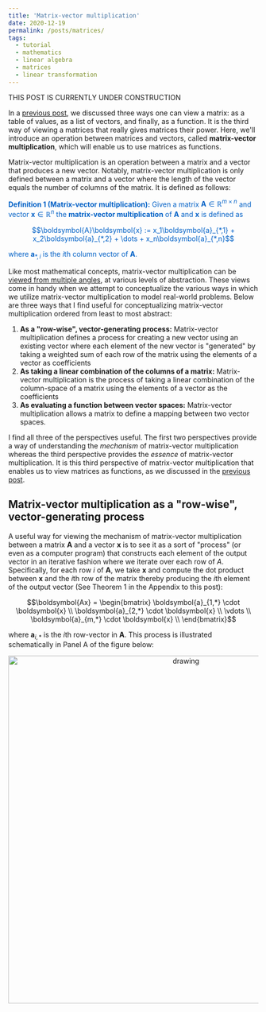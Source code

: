 ```yaml
---
title: 'Matrix-vector multiplication'
date: 2020-12-19
permalink: /posts/matrices/
tags:
  - tutorial
  - mathematics
  - linear algebra
  - matrices
  - linear transformation
---
```


THIS POST IS CURRENTLY UNDER CONSTRUCTION

In a [previous post](https://mbernste.github.io/posts/matrices/), we discussed three ways one can view a matrix: as a table of values, as a list of vectors, and finally, as a function.  It is the third way of viewing a matrices that really gives matrices their power.  Here, we'll introduce an operation between matrices and vectors, called **matrix-vector multiplication**, which will enable us to use matrices as functions. 

Matrix-vector multiplication is an operation between a matrix and a vector that produces a new vector.  Notably, matrix-vector multiplication is only defined between a matrix and a vector where the length of the vector equals the number of columns of the matrix.  It is defined as follows:

<span style="color:#0060C6">**Definition 1 (Matrix-vector multiplication):** Given a matrix $\boldsymbol{A} \in \mathbb{R}^{m \times n}$ and vector $\boldsymbol{x} \in \mathbb{R}^n$ the **matrix-vector multiplication** of $\boldsymbol{A}$ and $\boldsymbol{x}$ is defined as </span>

<center><span style="color:#0060C6">$$\boldsymbol{A}\boldsymbol{x} := x_1\boldsymbol{a}_{*,1} + x_2\boldsymbol{a}_{*,2} + \dots +  x_n\boldsymbol{a}_{*,n}$$ </span></center>

<span style="color:#0060C6">where $\boldsymbol{a}_{*,i}$ is the $i$th column vector of $\boldsymbol{A}$.</span>

Like most mathematical concepts, matrix-vector multiplication can be [viewed from multiple angles](), at various levels of abstraction. These views come in handy when we attempt to conceptualize the various ways in which we utilize matrix-vector multiplication to model real-world problems.  Below are three ways that I find useful for conceptualizing matrix-vector multiplication ordered from least to most abstract:

1. **As a "row-wise", vector-generating process:** Matrix-vector multiplication defines a process for creating a new vector using an existing vector where each element of the new vector is "generated" by taking a weighted sum of each row of the matrix using the elements of a vector as coefficients
2. **As taking a linear combination of the columns of a matrix:**  Matrix-vector multiplication is the process of  taking a linear combination of the column-space of a matrix using the elements of a vector as the coefficients
3. **As evaluating a function between vector spaces:** Matrix-vector multiplication allows a matrix to define a mapping between two vector spaces.

I find all three of the perspectives useful. The first two perspectives provide a way of understanding the *mechanism* of matrix-vector multiplication whereas the third perspective provides the *essence* of matrix-vector multiplication.  It is this third perspective of matrix-vector multiplication that enables us to view matrices as functions, as we discussed in the [previous post](https://mbernste.github.io/posts/matrices/).

Matrix-vector multiplication as a "row-wise", vector-generating process
------------

A useful way for viewing the mechanism of matrix-vector multiplication between a matrix $\boldsymbol{A}$ and a vector $\boldsymbol{x}$ is to see it as a sort of "process" (or even as a computer program) that constructs each element of the output vector in an iterative fashion where we iterate over each row of $A$. Specifically, for each row $i$ of $\boldsymbol{A}$, we take $\boldsymbol{x}$ and compute the dot product between $\boldsymbol{x}$ and the $i$th row of the matrix thereby producing the $i$th element of the output vector (See Theorem 1 in the Appendix to this post):

$$\boldsymbol{Ax} = \begin{bmatrix} \boldsymbol{a}_{1,*} \cdot \boldsymbol{x} \\ \boldsymbol{a}_{2,*}  \cdot \boldsymbol{x} \\ \vdots \\ \boldsymbol{a}_{m,*}  \cdot \boldsymbol{x} \\ \end{bmatrix}$$

where $\boldsymbol{a}_{i,*}$ is the $i$th row-vector in $\boldsymbol{A}$.  This process is illustrated schematically in Panel A of the figure below:

<center><img src="https://raw.githubusercontent.com/mbernste/mbernste.github.io/master/images/matrix_vec_mult_as_process.png" alt="drawing" width="700"/></center>



